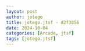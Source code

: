 ```yaml
---
layout: post
author: jotego
title: jotego.jtsf - d2f3856
date: 2024-10-04
categories: [Arcade, jtsf]
tags: [jotego.jtsf]
---
```


